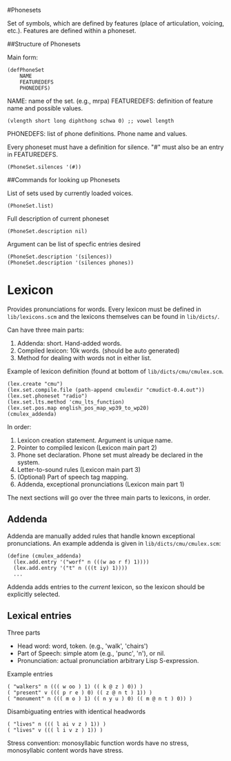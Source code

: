 #Phonesets

Set of symbols, which are defined by features (place of articulation, voicing, etc.). Features are defined within a phoneset. 

##Structure of Phonesets

Main form:

    (defPhoneSet
    	NAME
    	FEATUREDEFS
    	PHONEDEFS)

NAME: name of the set. (e.g., mrpa)
FEATUREDEFS: definition of feature name and possible values.

    (vlength short long diphthong schwa 0) ;; vowel length

PHONEDEFS: list of phone definitions. Phone name and values.

Every phoneset must have a definition for silence. "#" must also be an entry in FEATUREDEFS.

    (PhoneSet.silences '(#))

##Commands for looking up Phonesets

List of sets used by currently loaded voices.

    (PhoneSet.list)

Full description of current phoneset

    (PhoneSet.description nil)

Argument can be list of specfic entries desired
	 
    (PhoneSet.description '(silences))
    (PhoneSet.description '(silences phones))

# Lexicon

Provides pronunciations for words. Every lexicon must be defined in `lib/lexicons.scm` and the lexicons themselves can be found in `lib/dicts/`.

Can have three main parts:

1. Addenda: short. Hand-added words.
1. Compiled lexicon: 10k words. (should be auto generated)
1. Method for dealing with words not in either list.

Example of lexicon definition (found at bottom of `lib/dicts/cmu/cmulex.scm`.

    (lex.create "cmu")
    (lex.set.compile.file (path-append cmulexdir "cmudict-0.4.out"))
    (lex.set.phoneset "radio")
    (lex.set.lts.method 'cmu_lts_function)
    (lex.set.pos.map english_pos_map_wp39_to_wp20)
    (cmulex_addenda)

In order:

1. Lexicon creation statement. Argument is unique name.
1. Pointer to compiled lexicon (Lexicon main part 2)
1. Phone set declaration. Phone set must already be declared in the system.
1. Letter-to-sound rules (Lexicon main part 3)
1. (Optional) Part of speech tag mapping.
1. Addenda, exceptional pronunciations (Lexicon main part 1)

The next sections will go over the three main parts to lexicons, in order. 

## Addenda ##

Addenda are manually added rules that handle known exceptional pronunciations. An example addenda is given in `lib/dicts/cmu/cmulex.scm`: 

    (define (cmulex_addenda)
      (lex.add.entry '("worf" n (((w ao r f) 1))))
      (lex.add.entry '("t" n (((t iy) 1))))
      ...

Addenda adds entries to the *current* lexicon, so the lexicon should be explicitly selected. 


## Lexical entries ##

Three parts

* Head word: word, token. (e.g., 'walk', 'chairs')
* Part of Speech: simple atom (e.g., 'punc', 'n'), or nil.
* Pronunciation: actual pronunciation arbitrary Lisp S-expression.

Example entries

    ( "walkers" n ((( w oo ) 1) (( k @ z ) 0)) )
    ( "present" v ((( p r e ) 0) (( z @ n t ) 1)) )
    ( "monument" n ((( m o ) 1) (( n y u ) 0) (( m @ n t ) 0)) ) 

Disambiguating entries with identical headwords

    ( "lives" n ((( l ai v z ) 1)) )
    ( "lives" v ((( l i v z ) 1)) )

Stress convention: monosyllabic function words have no stress, monosyllabic content words have stress.